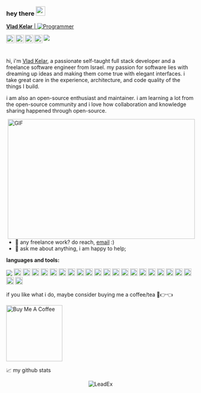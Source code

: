 
### hey there <img src="https://media.giphy.com/media/hvRJCLFzcasrR4ia7z/giphy.gif" width="25px">
<a href="https://www.linkedin.com/in/LeadEx/">
  
  
 **Vlad Kelar** | <img src="https://img.shields.io/badge/LeadEx-Programmer-blue" alt="Programmer" >
  
  <img align="left" alt="Vlad's Instagram" width="22px" src="https://raw.githubusercontent.com/hussainweb/hussainweb/main/icons/instagram.png" />
</a>
<a href="https://www.linkedin.com/in/LeadEx/">
  <img align="left" alt="Vlad's Discord" width="22px" src="https://raw.githubusercontent.com/peterthehan/peterthehan/master/assets/discord.svg" />
</a>
<a href="https://www.linkedin.com/in/LeadEx/">
  <img align="left" alt="Vlad's | Twitter" width="22px" src="https://raw.githubusercontent.com/peterthehan/peterthehan/master/assets/twitter.svg" />
</a>
<a href="https://www.linkedin.com/in/LeadEx/">
  <img align="left" alt="Vlad's LinkedIN" width="22px" src="https://raw.githubusercontent.com/peterthehan/peterthehan/master/assets/linkedin.svg" />
</a>

![](https://visitor-badge.glitch.me/badge?page_id=LeadEx13)

<br />

hi, i'm [Vlad Kelar](https://vk-codes.com), a passionate self-taught full stack developer and a freelance software engineer from Israel. my passion for software lies with dreaming up ideas and making them come true with elegant interfaces. i take great care in the experience, architecture, and code quality of the things I build.

i am also an open-source enthusiast and maintainer. i am learning a lot from the open-source community and i love how collaboration and knowledge sharing happened through open-source.


  <img align="right" alt="GIF" src="https://github.com/abhisheknaiidu/abhisheknaiidu/blob/master/code.gif?raw=true" width="500" height="320" />
  
- 💼 any freelance work? do reach, [email](mailto:angerag3@gmail.com) :)
- 💬 ask me about anything, i am happy to help;

**languages and tools:**  

<a><img draggable="false" src="https://vk-codes.com/assests/images/icons/IntelliJ.png" href=""></a>
<a><img height="20" src="https://vk-codes.com/assests/images/icons/IntelliJ.png" href=""></a>
<code><img height="20" src="https://vk-codes.com/assests/images/icons/android.png"></code>
<code><img height="20" src="https://vk-codes.com/assests/images/icons/c.png"></code>
<code><img height="20" src="https://vk-codes.com/assests/images/icons/clion.png"></code>
<code><img height="20" src="https://vk-codes.com/assests/images/icons/cpp.png"></code>
<code><img height="20" src="https://vk-codes.com/assests/images/icons/csh.png"></code>
<code><img height="20" src="https://vk-codes.com/assests/images/icons/datagrip.png"></code>
<code><img height="20" src="https://vk-codes.com/assests/images/icons/eclipse.png"></code>
<code><img height="20" src="https://vk-codes.com/assests/images/icons/git.png"></code>
<code><img height="20" src="https://vk-codes.com/assests/images/icons/html.png"></code>
<code><img height="20" src="https://vk-codes.com/assests/images/icons/java.png"></code>
<code><img height="20" src="https://vk-codes.com/assests/images/icons/js.png"></code>
<code><img height="20" src="https://vk-codes.com/assests/images/icons/linux.png"></code>
<code><img height="20" src="https://vk-codes.com/assests/images/icons/pycharm.png"></code>
<code><img height="20" src="https://vk-codes.com/assests/images/icons/python.png"></code>
<code><img height="20" src="https://vk-codes.com/assests/images/icons/webstorm.png"></code>
<code><img height="20" src="https://vk-codes.com/assests/images/icons/rider.png"></code>
<code><img height="20" src="https://vk-codes.com/assests/images/icons/server.png"></code>
<code><img height="20" src="https://vk-codes.com/assests/images/icons/sql.png"></code>
<code><img height="20" src="https://vk-codes.com/assests/images/icons/ue.png"></code>
<code><img height="20" src="https://vk-codes.com/assests/images/icons/unity.png"></code>
<code><img height="20" src="https://vk-codes.com/assests/images/icons/visual.png"></code>


if you like what i do, maybe consider buying me a coffee/tea 🥺👉👈

<a href="https://www.buymeacoffee.com/LeadEx" target="_blank"><img src="https://cdn.buymeacoffee.com/buttons/v2/default-red.png" alt="Buy Me A Coffee" width="150" ></a>



📈 my github stats

<p align="center"> <img src="https://github-readme-stats.vercel.app/api?username=LeadEx13&show_icons=true&theme=gotham" alt="LeadEx" />




